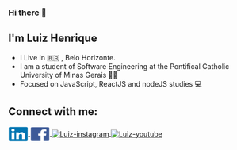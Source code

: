 ### Hi there 👋
## I'm Luiz Henrique
- I Live in :brazil: , Belo Horizonte.
- I am a student of Software Engineering at the Pontifical Catholic University of Minas Gerais 🧑‍💻
- Focused on JavaScript, ReactJS and nodeJS studies 💻

## Connect with me:
<a href="https://www.linkedin.com/in/luiz-henrique-9a41091b0/" target="_blank">
  <img align="center" alt="Luiz-linkedln" height="30" width="40" src="https://raw.githubusercontent.com/devicons/devicon/master/icons/linkedin/linkedin-original.svg"
  style="max-width:100%;">
</a>
<a href="https://www.facebook.com/profile.php?id=100003399888028" target="_blank">
  <img align="center" alt="Luiz-facebook" height="30" width="40" src="https://raw.githubusercontent.com/devicons/devicon/master/icons/facebook/facebook-original.svg"
  style="max-width:100%;">
</a>
<a href="https://www.instagram.com/luiz_jramos/?hl=pt-br" target="_blank">
  <img align="center" alt="Luiz-instagram" height="30" width="40" src="https://www.flaticon.com/svg/vstatic/svg/2111/2111463.svg?token=exp=1620398358~hmac=9d622ff5ada96055cb0327963d200c66"
  style="max-width:100%;">
</a>
<a href="https://www.youtube.com/channel/UC5sWX3akp_nnzNYaN4p7k7g" target="_blank">
  <img align="center" alt="Luiz-youtube" height="45" width="39" src="https://www.flaticon.com/svg/vstatic/svg/174/174883.svg?token=exp=1620398508~hmac=67d4a4bf452815750bf719e97d3e4c98"
  style="max-width:100%;">
</a>
